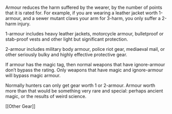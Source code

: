 
Armour reduces the harm suffered by the wearer, by the number of points that it is rated for. For example, if you are wearing a leather jacket worth 1-armour, and a sewer mutant claws your arm for 3-harm, you only suffer a 2-harm injury.

1-armour includes heavy leather jackets, motorcycle armour, bulletproof or stab-proof vests and other light but significant protection.

2-armour includes military body armour, police riot gear, mediaeval mail, or other seriously bulky and highly effective protective gear.

If armour has the magic tag, then normal weapons that have ignore-armour don’t bypass the rating. Only weapons that have magic and ignore-armour will bypass magic armour.

Normally hunters can only get gear worth 1 or 2-armour. Armour worth more than that would be something very rare and special: perhaps ancient magic, or the results of weird science.

[[Other Gear]]
